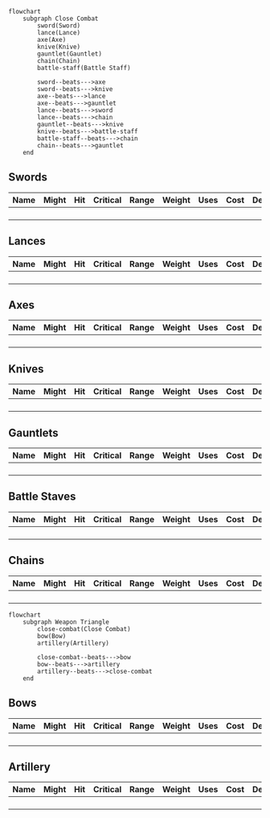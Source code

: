 ```mermaid
flowchart
	subgraph Close Combat
		sword(Sword)
		lance(Lance)
		axe(Axe)
		knive(Knive)
		gauntlet(Gauntlet)
		chain(Chain)
		battle-staff(Battle Staff)
		
		sword--beats--->axe
		sword--beats--->knive
		axe--beats--->lance
		axe--beats--->gauntlet
		lance--beats--->sword
		lance--beats--->chain
		gauntlet--beats--->knive
		knive--beats--->battle-staff
		battle-staff--beats--->chain
		chain--beats--->gauntlet
	end
```

## Swords

| Name | Might | Hit  | Critical | Range | Weight | Uses | Cost | Description |
| ---- | ----- | ---- | -------- | ----- | ------ | ---- | ---- | ----------- |
|      |       |      |          |       |        |      |      |             |
|      |       |      |          |       |        |      |      |             |
|      |       |      |          |       |        |      |      |             |
|      |       |      |          |       |        |      |      |             |

## Lances

| Name | Might | Hit  | Critical | Range | Weight | Uses | Cost | Description |
| ---- | ----- | ---- | -------- | ----- | ------ | ---- | ---- | ----------- |
|      |       |      |          |       |        |      |      |             |
|      |       |      |          |       |        |      |      |             |
|      |       |      |          |       |        |      |      |             |
|      |       |      |          |       |        |      |      |             |

## Axes

| Name | Might | Hit  | Critical | Range | Weight | Uses | Cost | Description |
| ---- | ----- | ---- | -------- | ----- | ------ | ---- | ---- | ----------- |
|      |       |      |          |       |        |      |      |             |
|      |       |      |          |       |        |      |      |             |
|      |       |      |          |       |        |      |      |             |
|      |       |      |          |       |        |      |      |             |

## Knives

| Name | Might | Hit  | Critical | Range | Weight | Uses | Cost | Description |
| ---- | ----- | ---- | -------- | ----- | ------ | ---- | ---- | ----------- |
|      |       |      |          |       |        |      |      |             |
|      |       |      |          |       |        |      |      |             |
|      |       |      |          |       |        |      |      |             |
|      |       |      |          |       |        |      |      |             |

## Gauntlets

| Name | Might | Hit  | Critical | Range | Weight | Uses | Cost | Description |
| ---- | ----- | ---- | -------- | ----- | ------ | ---- | ---- | ----------- |
|      |       |      |          |       |        |      |      |             |
|      |       |      |          |       |        |      |      |             |
|      |       |      |          |       |        |      |      |             |
|      |       |      |          |       |        |      |      |             |

## Battle Staves

| Name | Might | Hit  | Critical | Range | Weight | Uses | Cost | Description |
| ---- | ----- | ---- | -------- | ----- | ------ | ---- | ---- | ----------- |
|      |       |      |          |       |        |      |      |             |
|      |       |      |          |       |        |      |      |             |
|      |       |      |          |       |        |      |      |             |
|      |       |      |          |       |        |      |      |             |

## Chains

| Name | Might | Hit  | Critical | Range | Weight | Uses | Cost | Description |
| ---- | ----- | ---- | -------- | ----- | ------ | ---- | ---- | ----------- |
|      |       |      |          |       |        |      |      |             |
|      |       |      |          |       |        |      |      |             |
|      |       |      |          |       |        |      |      |             |
|      |       |      |          |       |        |      |      |             |

```mermaid
flowchart
	subgraph Weapon Triangle
		close-combat(Close Combat)
		bow(Bow)
		artillery(Artillery)
		
		close-combat--beats--->bow
		bow--beats--->artillery
		artillery--beats--->close-combat
	end
```

## Bows

| Name | Might | Hit  | Critical | Range | Weight | Uses | Cost | Description |
| ---- | ----- | ---- | -------- | ----- | ------ | ---- | ---- | ----------- |
|      |       |      |          |       |        |      |      |             |
|      |       |      |          |       |        |      |      |             |
|      |       |      |          |       |        |      |      |             |
|      |       |      |          |       |        |      |      |             |

## Artillery

| Name | Might | Hit  | Critical | Range | Weight | Uses | Cost | Description |
| ---- | ----- | ---- | -------- | ----- | ------ | ---- | ---- | ----------- |
|      |       |      |          |       |        |      |      |             |
|      |       |      |          |       |        |      |      |             |
|      |       |      |          |       |        |      |      |             |
|      |       |      |          |       |        |      |      |             |